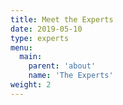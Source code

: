 ```yaml
---
title: Meet the Experts 
date: 2019-05-10
type: experts
menu:
  main:
    parent: 'about'
    name: 'The Experts'
weight: 2
---
```

